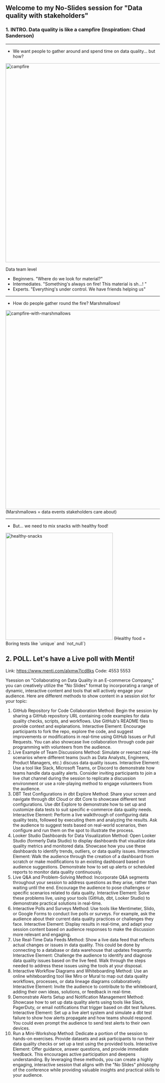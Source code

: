## Welcome to my No-Slides session for "Data quality with stakeholders"

### 1. INTRO. Data quality is like a campfire (Inspiration: Chad Sanderson)

---
* We want people to gather around and spend time on data quality... but how?
 
<img width="650" alt="campfire" src="https://magazine.outdoornebraska.gov/wp-content/uploads/2023/07/EF20090804_049-cmyk-copy.jpg">

Data team level
* Beginners. "Where do we look for material?"
* Intermediates. "Something's always on fire! This material is sh...! "
* Experts. "Everything's under control. We have friends helping us"

---
* How do people gather round the fire? Marshmallows!

<img width="650" alt="campfire-with-marshmallows" src="https://img.freepik.com/premium-photo/cozy-mug-with-marshmallows-by-campfire-with-friends_464863-3401.jpg">
(Marshmallows = data events stakeholders care about)

---

* But... we need to mix snacks with healthy food!

<img width="350" alt="healthy-snacks" src="https://cdn-abeco.nitrocdn.com/vMCLEGbZccgRIgpGXvgkDDYcPokgENUq/assets/images/optimized/rev-bdb3a91/gatheringdreams.com/wp-content/uploads/2023/05/camping-snacks-main.jpg">
(Healthy food = Boring tests like `unique` and `not_null`)


## 2. POLL. Let's have a Live poll with Menti! 

Link: https://www.menti.com/alxmw7icd8ks
Code: 4553 5553


Ysession on "Collaborating on Data Quality in an E-commerce Company," you can creatively utilize the "No Slides" format by incorporating a range of dynamic, interactive content and tools that will actively engage your audience. Here are different methods to show content in a session slot for your topic:

1. GitHub Repository for Code Collaboration
Method: Begin the session by sharing a GitHub repository URL containing code examples for data quality checks, scripts, and workflows. Use GitHub's README files to provide context and explanations.
Interactive Element: Encourage participants to fork the repo, explore the code, and suggest improvements or modifications in real-time using GitHub Issues or Pull Requests. You can also showcase live collaboration through code pair programming with volunteers from the audience.
2. Live Example of Team Discussions
Method: Simulate or reenact real-life scenarios where different teams (such as Data Analysts, Engineers, Product Managers, etc.) discuss data quality issues.
Interactive Element: Use a tool like Slack, Microsoft Teams, or Discord to demonstrate how teams handle data quality alerts. Consider inviting participants to join a live chat channel during the session to replicate a discussion environment or use a role-playing method to engage volunteers from the audience.
3. DBT Test Configurations in dbt Explore
Method: Share your screen and navigate through dbt Cloud or dbt Core to showcase different test configurations. Use dbt Explore to demonstrate how to set up and customize data tests to suit specific e-commerce data quality needs.
Interactive Element: Perform a live walkthrough of configuring data quality tests, followed by executing them and analyzing the results. Ask the audience to suggest tests based on real-world scenarios, then configure and run them on the spot to illustrate the process.
4. Looker Studio Dashboards for Data Visualization
Method: Open Looker Studio (formerly Data Studio) to display dashboards that visualize data quality metrics and monitored data. Showcase how you use these dashboards to identify trends, outliers, or data quality issues.
Interactive Element: Walk the audience through the creation of a dashboard from scratch or make modifications to an existing dashboard based on audience suggestions. Demonstrate how to set up alerts or scheduled reports to monitor data quality continuously.
5. Live Q&A and Problem-Solving
Method: Incorporate Q&A segments throughout your session to address questions as they arise, rather than waiting until the end. Encourage the audience to pose challenges or specific scenarios related to data quality.
Interactive Element: Solve these problems live, using your tools (GitHub, dbt, Looker Studio) to demonstrate practical solutions in real-time.
6. Interactive Polls and Surveys
Method: Use tools like Mentimeter, Slido, or Google Forms to conduct live polls or surveys. For example, ask the audience about their current data quality practices or challenges they face.
Interactive Element: Display results in real-time, and adapt your session content based on audience responses to make the discussion more relevant and engaging.
7. Use Real-Time Data Feeds
Method: Show a live data feed that reflects actual changes or issues in data quality. This could be done by connecting to a database or data warehouse that updates frequently.
Interactive Element: Challenge the audience to identify and diagnose data quality issues based on the live feed. Walk through the steps needed to address these issues using the tools at your disposal.
8. Interactive Workflow Diagrams and Whiteboarding
Method: Use an online whiteboarding tool like Miro or Mural to map out data quality workflows, processes, or data lineage diagrams collaboratively.
Interactive Element: Invite the audience to contribute to the whiteboard, adding their own ideas, solutions, or feedback in real-time.
9. Demonstrate Alerts Setup and Notification Management
Method: Showcase how to set up data quality alerts using tools like Slack, PagerDuty, or email notifications that trigger based on dbt test failures.
Interactive Element: Set up a live alert system and simulate a dbt test failure to show how alerts propagate and how teams should respond. You could even prompt the audience to send test alerts to their own devices.
10. Run a Mini-Workshop
Method: Dedicate a portion of the session to hands-on exercises. Provide datasets and ask participants to run their data quality checks or set up a test using the provided tools.
Interactive Element: Offer guidance, answer questions, and provide immediate feedback. This encourages active participation and deepens understanding.
By leveraging these methods, you can create a highly engaging, interactive session that aligns with the "No Slides" philosophy of the conference while providing valuable insights and practical skills to your audience.

